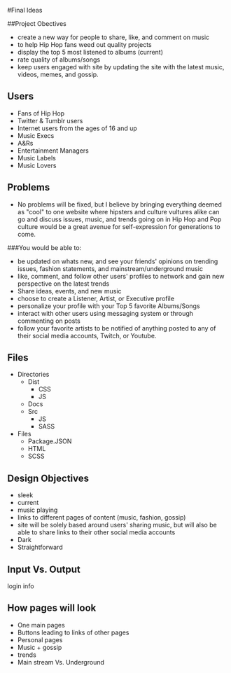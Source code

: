 #Final Ideas

##Project Obectives
- create a new way for people to share, like, and comment on music
- to help Hip Hop fans weed out quality projects
- display the top 5 most listened to albums (current)
- rate quality of albums/songs
- keep users engaged with site by updating the site with the
  latest music, videos, memes, and gossip.

## Users

- Fans of Hip Hop
- Twitter & Tumblr users
- Internet users from the ages of 16 and up
- Music Execs
- A&Rs
- Entertainment Managers
- Music Labels
- Music Lovers

## Problems

- No problems will be fixed, but I believe by bringing everything deemed as
  "cool" to one website where hipsters and culture vultures alike can go
  and discuss issues, music, and trends going on in Hip Hop and Pop culture
  would be a great avenue for self-expression for generations to come.

###You would be able to:
  - be updated on whats new, and see your friends' opinions on trending issues,
    fashion statements, and mainstream/underground music
  - like, comment, and follow other users' profiles to network and gain new perspective
    on the latest trends
  - Share ideas, events, and new music
  - choose to create a Listener, Artist, or Executive profile
  - personalize your profile with your Top 5 favorite Albums/Songs
  - interact with other users using messaging system or through commenting on posts
  - follow your favorite artists to be notified of anything posted to any of their
    social media accounts, Twitch, or Youtube.

## Files

- Directories
  - Dist
      + CSS
      + JS
  - Docs
  - Src
    + JS
    + SASS
- Files
  - Package.JSON
  - HTML
  - SCSS

## Design Objectives

- sleek
- current
- music playing
- links to different pages of content (music, fashion, gossip)
- site will be solely based around users' sharing music,
  but will also be able to share links to their other social media accounts
- Dark
- Straightforward

## Input Vs. Output
login info


## How pages will look

- One main pages
- Buttons leading to links of other pages
- Personal pages
- Music + gossip
- trends
- Main stream Vs. Underground 
